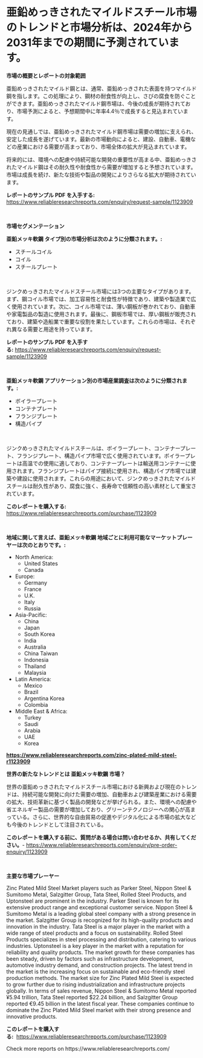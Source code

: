 <p><h1>亜鉛めっきされたマイルドスチール市場のトレンドと市場分析は、2024年から2031年までの期間に予測されています。</h1></p><p><strong>市場の概要とレポートの対象範囲</strong></p>
<p><p>亜鉛めっきされたマイルド鋼とは、通常、亜鉛めっきされた表面を持つマイルド鋼を指します。この処理により、鋼材の耐食性が向上し、さびの腐食を防ぐことができます。亜鉛めっきされたマイルド鋼市場は、今後の成長が期待されており、市場予測によると、予想期間中に年率4.4％で成長すると見込まれています。</p><p>現在の見通しでは、亜鉛めっきされたマイルド鋼市場は需要の増加に支えられ、安定した成長を遂げています。最新の市場動向によると、建設、自動車、電機などの産業における需要が高まっており、市場全体の拡大が見込まれています。</p><p>将来的には、環境への配慮や持続可能な開発の重要性が高まる中、亜鉛めっきされたマイルド鋼はその耐久性や耐食性から需要が増加すると予想されています。市場は成長を続け、新たな技術や製品の開発によりさらなる拡大が期待されています。</p></p>
<p><strong>レポートのサンプル PDF を入手する:</strong> <a href="https://www.reliableresearchreports.com/enquiry/request-sample/1123909">https://www.reliableresearchreports.com/enquiry/request-sample/1123909</a></p>
<p>&nbsp;</p>
<p><strong>市場セグメンテーション</strong></p>
<p><strong>亜鉛メッキ軟鋼 タイプ別の市場分析は次のように分類されます。:</strong></p>
<p><ul><li>スチールコイル</li><li>コイル</li><li>スチールプレート</li></ul></p>
<p>&nbsp;</p>
<p><p>ジンクめっきされたマイルドスチール市場には3つの主要なタイプがあります。まず、鋼コイル市場では、加工容易性と耐食性が特徴であり、建築や製造業で広く使用されています。次に、コイル市場では、薄い鋼板が巻かれており、自動車や家電製品の製造に使用されます。最後に、鋼板市場では、厚い鋼板が販売されており、建築や造船業で重要な役割を果たしています。これらの市場は、それぞれ異なる需要と用途を持っています。</p></p>
<p><strong>レポートのサンプル PDF を入手する:</strong>&nbsp;<a href="https://www.reliableresearchreports.com/enquiry/request-sample/1123909">https://www.reliableresearchreports.com/enquiry/request-sample/1123909</a></p>
<p>&nbsp;</p>
<p><strong> 亜鉛メッキ軟鋼 アプリケーション別の市場産業調査は次のように分類されます。:</strong></p>
<p><ul><li>ボイラープレート</li><li>コンテナプレート</li><li>フランジプレート</li><li>構造パイプ</li></ul></p>
<p>&nbsp;</p>
<p><p>ジンクめっきされたマイルドスチールは、ボイラープレート、コンテナープレート、フランジプレート、構造パイプ市場で広く使用されています。ボイラープレートは高温での使用に適しており、コンテナープレートは輸送用コンテナーに使用されます。フランジプレートはパイプ接続に使用され、構造パイプ市場では建築や建設に使用されます。これらの用途において、ジンクめっきされたマイルドスチールは耐久性があり、腐食に強く、長寿命で信頼性の高い素材として重宝されています。</p></p>
<p><strong>このレポートを購入する:</strong>&nbsp; <a href="https://www.reliableresearchreports.com/purchase/1123909">https://www.reliableresearchreports.com/purchase/1123909</a></p>
<p>&nbsp;</p>
<p><strong>地域に関して言えば、亜鉛メッキ軟鋼 地域ごとに利用可能なマーケットプレーヤーは次のとおりです。:</strong></p>
<p><ul>
    <li>
        North America:
        <ul>
            <li>United States</li>
            <li>Canada</li>
        </ul>
    </li>
    <li>
        Europe:
        <ul>
            <li>Germany</li>
            <li>France</li>
            <li>U.K.</li>
            <li>Italy</li>
            <li>Russia</li>
        </ul>
    </li>
    <li>
        Asia-Pacific:
        <ul>
            <li>China</li>
            <li>Japan</li>
            <li>South Korea</li>
            <li>India</li>
            <li>Australia</li>
            <li>China Taiwan</li>
            <li>Indonesia</li>
            <li>Thailand</li>
            <li>Malaysia</li>
        </ul>
    </li>
    <li>
        Latin America:
        <ul>
            <li>Mexico</li>
            <li>Brazil</li>
            <li>Argentina Korea</li>
            <li>Colombia</li>
        </ul>
    </li>
    <li>
        Middle East & Africa:
        <ul>
            <li>Turkey</li>
            <li>Saudi</li>
            <li>Arabia</li>
            <li>UAE</li>
            <li>Korea</li>
        </ul>
    </li>
    </ul></p>
<p><strong><a href="https://www.reliableresearchreports.com/zinc-plated-mild-steel-r1123909">https://www.reliableresearchreports.com/zinc-plated-mild-steel-r1123909</a></strong>&nbsp;</p>
<p><strong>世界の新たなトレンドとは 亜鉛メッキ軟鋼 市場？</strong></p>
<p><p>世界の亜鉛めっきされたマイルドスチール市場における新興および現在のトレンドは、持続可能な開発に向けた需要の増加、自動車および建築産業における需要の拡大、技術革新に基づく製品の開発などが挙げられる。また、環境への配慮や省エネルギー製品の需要が増加しており、グリーンテクノロジーへの関心が高まっている。さらに、世界的な自由貿易の促進やデジタル化による市場の拡大なども今後のトレンドとして注目されている。</p></p>
<p><strong>このレポートを購入する前に、質問がある場合は問い合わせるか、共有してください。</strong>- <a href="https://www.reliableresearchreports.com/enquiry/pre-order-enquiry/1123909">https://www.reliableresearchreports.com/enquiry/pre-order-enquiry/1123909</a></p>
<p>&nbsp;</p>
<p><strong>主要な市場プレーヤー</strong></p>
<p><p>Zinc Plated Mild Steel Market players such as Parker Steel, Nippon Steel & Sumitomo Metal, Salzgitter Group, Tata Steel, Rolled Steel Products, and Uptonsteel are prominent in the industry. Parker Steel is known for its extensive product range and exceptional customer service. Nippon Steel & Sumitomo Metal is a leading global steel company with a strong presence in the market. Salzgitter Group is recognized for its high-quality products and innovation in the industry. Tata Steel is a major player in the market with a wide range of steel products and a focus on sustainability. Rolled Steel Products specializes in steel processing and distribution, catering to various industries. Uptonsteel is a key player in the market with a reputation for reliability and quality products. The market growth for these companies has been steady, driven by factors such as infrastructure development, automotive industry demand, and construction projects. The latest trend in the market is the increasing focus on sustainable and eco-friendly steel production methods. The market size for Zinc Plated Mild Steel is expected to grow further due to rising industrialization and infrastructure projects globally. In terms of sales revenue, Nippon Steel & Sumitomo Metal reported ¥5.94 trillion, Tata Steel reported $22.24 billion, and Salzgitter Group reported €9.45 billion in the latest fiscal year. These companies continue to dominate the Zinc Plated Mild Steel market with their strong presence and innovative products.</p></p>
<p><strong>このレポートを購入する:</strong>&nbsp;&nbsp;<a href="https://www.reliableresearchreports.com/purchase/1123909">https://www.reliableresearchreports.com/purchase/1123909</a></p>
<p>Check more reports on https://www.reliableresearchreports.com/</p>